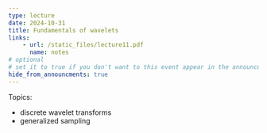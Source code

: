 ```yaml
---
type: lecture
date: 2024-10-31
title: Fundamentals of wavelets
links:
    - url: /static_files/lecture11.pdf
      name: notes
# optional
# set it to true if you don't want to this event appear in the announcements section
hide_from_announcments: true
---
```

Topics:
* discrete wavelet transforms
* generalized sampling

